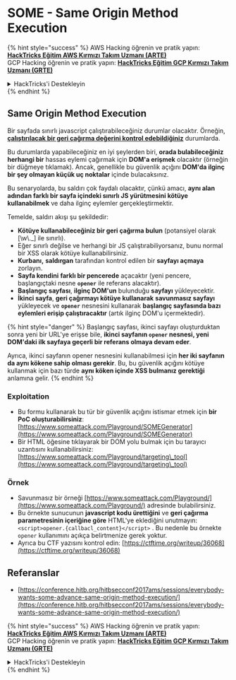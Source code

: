 # SOME - Same Origin Method Execution

{% hint style="success" %}
AWS Hacking öğrenin ve pratik yapın:<img src="/.gitbook/assets/arte.png" alt="" data-size="line">[**HackTricks Eğitim AWS Kırmızı Takım Uzmanı (ARTE)**](https://training.hacktricks.xyz/courses/arte)<img src="/.gitbook/assets/arte.png" alt="" data-size="line">\
GCP Hacking öğrenin ve pratik yapın: <img src="/.gitbook/assets/grte.png" alt="" data-size="line">[**HackTricks Eğitim GCP Kırmızı Takım Uzmanı (GRTE)**<img src="/.gitbook/assets/grte.png" alt="" data-size="line">](https://training.hacktricks.xyz/courses/grte)

<details>

<summary>HackTricks'i Destekleyin</summary>

* [**abonelik planlarını**](https://github.com/sponsors/carlospolop) kontrol edin!
* **💬 [**Discord grubuna**](https://discord.gg/hRep4RUj7f) veya [**telegram grubuna**](https://t.me/peass) katılın ya da **Twitter'da** 🐦 [**@hacktricks\_live**](https://twitter.com/hacktricks\_live)** bizi takip edin.**
* **Hacking ipuçlarını paylaşmak için** [**HackTricks**](https://github.com/carlospolop/hacktricks) ve [**HackTricks Cloud**](https://github.com/carlospolop/hacktricks-cloud) github reposuna PR gönderin.

</details>
{% endhint %}

## Same Origin Method Execution

Bir sayfada sınırlı javascript çalıştırabileceğiniz durumlar olacaktır. Örneğin, [**çalıştırılacak bir geri çağırma değerini kontrol edebildiğiniz**](./#javascript-function) durumlarda.

Bu durumlarda yapabileceğiniz en iyi şeylerden biri, **orada bulabileceğiniz herhangi bir** hassas eylemi çağırmak için **DOM'a erişmek** olacaktır (örneğin bir düğmeye tıklamak). Ancak, genellikle bu güvenlik açığını **DOM'da ilginç bir şey olmayan küçük uç noktalar** içinde bulacaksınız.

Bu senaryolarda, bu saldırı çok faydalı olacaktır, çünkü amacı, **aynı alan adından farklı bir sayfa içindeki sınırlı JS yürütmesini kötüye kullanabilmek** ve daha ilginç eylemler gerçekleştirmektir.

Temelde, saldırı akışı şu şekildedir:

* **Kötüye kullanabileceğiniz bir geri çağırma bulun** (potansiyel olarak \[\w\\.\_] ile sınırlı).
* Eğer sınırlı değilse ve herhangi bir JS çalıştırabiliyorsanız, bunu normal bir XSS olarak kötüye kullanabilirsiniz.
* **Kurbanı,** **saldırgan** tarafından kontrol edilen bir **sayfayı açmaya** zorlayın.
* **Sayfa kendini** **farklı bir pencerede** açacaktır (yeni pencere, başlangıçtaki nesne **`opener`** ile referans alacaktır).
* **Başlangıç sayfası**, **ilginç DOM'un** bulunduğu **sayfayı** yükleyecektir.
* **İkinci sayfa**, **geri çağırmayı kötüye kullanarak** **savunmasız sayfayı** yükleyecek ve **`opener`** nesnesini kullanarak **başlangıç sayfasında bazı eylemleri erişip çalıştıracaktır** (artık ilginç DOM'u içermektedir).

{% hint style="danger" %}
Başlangıç sayfası, ikinci sayfayı oluşturduktan sonra yeni bir URL'ye erişse bile, **ikinci sayfanın `opener` nesnesi, yeni DOM'daki ilk sayfaya geçerli bir referans olmaya devam eder**.

Ayrıca, ikinci sayfanın opener nesnesini kullanabilmesi için **her iki sayfanın da aynı kökene sahip olması gerekir**. Bu, bu güvenlik açığını kötüye kullanmak için bazı türde **aynı köken içinde XSS bulmanız gerektiği** anlamına gelir.
{% endhint %}

### Exploitation

* Bu formu kullanarak bu tür bir güvenlik açığını istismar etmek için **bir PoC oluşturabilirsiniz**: [https://www.someattack.com/Playground/SOMEGenerator](https://www.someattack.com/Playground/SOMEGenerator)
* Bir HTML öğesine tıklayarak bir DOM yolu bulmak için bu tarayıcı uzantısını kullanabilirsiniz: [https://www.someattack.com/Playground/targeting\_tool](https://www.someattack.com/Playground/targeting\_tool)

### Örnek

* Savunmasız bir örneği [https://www.someattack.com/Playground/](https://www.someattack.com/Playground/) adresinde bulabilirsiniz.
* Bu örnekte sunucunun **javascript kodu ürettiğini** ve **geri çağırma parametresinin içeriğine göre** HTML'ye eklediğini unutmayın: `<script>opener.{callbacl_content}</script>` . Bu nedenle bu örnekte `opener` kullanımını açıkça belirtmenize gerek yoktur.
* Ayrıca bu CTF yazısını kontrol edin: [https://ctftime.org/writeup/36068](https://ctftime.org/writeup/36068)

## Referanslar

* [https://conference.hitb.org/hitbsecconf2017ams/sessions/everybody-wants-some-advance-same-origin-method-execution/](https://conference.hitb.org/hitbsecconf2017ams/sessions/everybody-wants-some-advance-same-origin-method-execution/)

{% hint style="success" %}
AWS Hacking öğrenin ve pratik yapın:<img src="/.gitbook/assets/arte.png" alt="" data-size="line">[**HackTricks Eğitim AWS Kırmızı Takım Uzmanı (ARTE)**](https://training.hacktricks.xyz/courses/arte)<img src="/.gitbook/assets/arte.png" alt="" data-size="line">\
GCP Hacking öğrenin ve pratik yapın: <img src="/.gitbook/assets/grte.png" alt="" data-size="line">[**HackTricks Eğitim GCP Kırmızı Takım Uzmanı (GRTE)**<img src="/.gitbook/assets/grte.png" alt="" data-size="line">](https://training.hacktricks.xyz/courses/grte)

<details>

<summary>HackTricks'i Destekleyin</summary>

* [**abonelik planlarını**](https://github.com/sponsors/carlospolop) kontrol edin!
* **💬 [**Discord grubuna**](https://discord.gg/hRep4RUj7f) veya [**telegram grubuna**](https://t.me/peass) katılın ya da **Twitter'da** 🐦 [**@hacktricks\_live**](https://twitter.com/hacktricks\_live)** bizi takip edin.**
* **Hacking ipuçlarını paylaşmak için** [**HackTricks**](https://github.com/carlospolop/hacktricks) ve [**HackTricks Cloud**](https://github.com/carlospolop/hacktricks-cloud) github reposuna PR gönderin.

</details>
{% endhint %}

